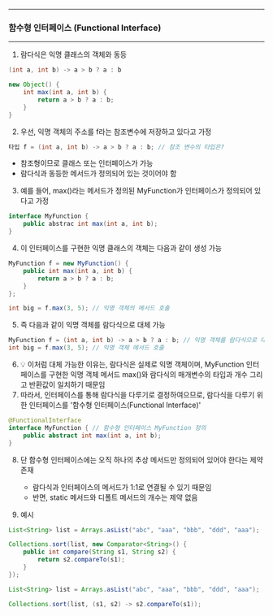 -----
### 함수형 인터페이스 (Functional Interface)
-----
1. 람다식은 익명 클래스의 객체와 동등
```java
(int a, int b) -> a > b ? a : b
```
```java
new Object() {
    int max(int a, int b) {
        return a > b ? a : b;
    }
}
```

2. 우선, 익명 객체의 주소를 f라는 참조변수에 저장하고 있다고 가정
```java
타입 f = (int a, int b) -> a > b ? a : b; // 참조 변수의 타입은?
```
  - 참조형이므로 클래스 또는 인터페이스가 가능
  - 람다식과 동등한 메서드가 정의되어 있는 것이어야 함

3. 예를 들어, max()라는 메서드가 정의된 MyFunction가 인터페이스가 정의되어 있다고 가정
```java
interface MyFunction {
    public abstrac int max(int a, int b);
}
```

4. 이 인터페이스를 구현한 익명 클래스의 객체는 다음과 같이 생성 가능
```java
MyFunction f = new MyFunction() {
    public int max(int a, int b) {
        return a > b ? a : b;
    }
};

int big = f.max(3, 5); // 익명 객체의 메서드 호출
```

5. 즉 다음과 같이 익명 객체를 람다식으로 대체 가능
```java
MyFunction f = (int a, int b) -> a > b ? a : b; // 익명 객체를 람다식으로 대체
int big = f.max(3, 5); // 익명 객체 메서드 호출
```

6. 💡 이처럼 대체 가능한 이유는, 람다식은 실제로 익명 객체이며, MyFunction 인터페이스를 구현한 익명 객체 메서드 max()와 람다식의 매개변수의 타입과 개수 그리고 반환값이 일치하기 때문임
7. 따라서, 인터페이스를 통해 람다식을 다루기로 결정하여으므로, 람다식을 다루기 위한 인터페이스를 '함수형 인터페이스(Functional Interface)'
```java
@FunctionalInterface
interface MyFunction { // 함수형 인터페이스 MyFunction 정의
    public abstract int max(int a, int b);
}
```

8. 단 함수형 인터페이스에는 오직 하나의 추상 메서드만 정의되어 있어야 한다는 제약 존재
   - 람다식과 인터페이스의 메서드가 1:1로 연결될 수 있기 때문임
   - 반면, static 메서드와 디폴트 메서드의 개수는 제약 없음

9. 예시
```java
List<String> list = Arrays.asList("abc", "aaa", "bbb", "ddd", "aaa");

Collections.sort(list, new Comparator<String>() {
    public int compare(String s1, String s2) {
        return s2.compareTo(s1);
    }
});
```

```java
List<String> list = Arrays.asList("abc", "aaa", "bbb", "ddd", "aaa");

Collections.sort(list, (s1, s2) -> s2.compareTo(s1));
```

